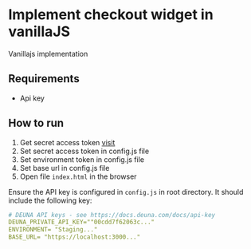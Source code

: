 # Implement checkout widget in vanillaJS

Vanillajs implementation

## Requirements

- Api key

## How to run

1. Get secret access token [visit](https://docs.deuna.com/docs/api-key)
2. Set secret access token in config.js file 
3. Set environment token in config.js file 
4. Set base url in config.js file 
5. Open file `index.html` in the browser

Ensure the API key is configured in `config.js` in root directory. It should include the following key:

```yaml
# DEUNA API keys - see https://docs.deuna.com/docs/api-key
DEUNA_PRIVATE_API_KEY=""00cdd7f62063c..."
ENVIRONMENT= "Staging..."
BASE_URL= "https://localhost:3000..."
```
